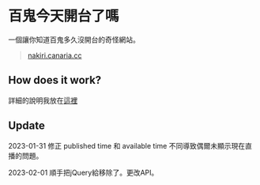 # 百鬼今天開台了嗎

一個讓你知道百鬼多久沒開台的奇怪網站。

> [nakiri.canaria.cc](https://nakiri.canaria.cc/ "百鬼今天開台了嗎")

## How does it work?

詳細的說明我放在[這裡](https://blog.canaria.cc/2022-85b456705158/ "blog")

## Update

2023-01-31 修正 published time 和 available time 不同導致偶爾未顯示現在直播的問題。

2023-02-01 順手把jQuery給移除了。更改API。
